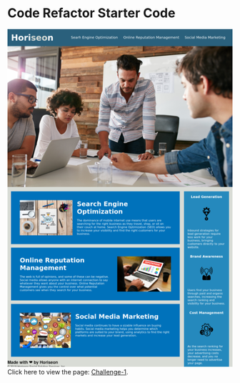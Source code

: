 # Code Refactor Starter Code
![webpage image](./assets/images/webpage-image.png)
Click here to view the page: [Challenge-1](https://raestichter.github.io/challenge-1/).